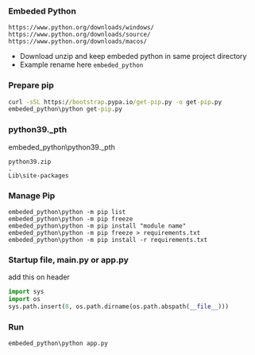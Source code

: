 ### Embeded Python
```
https://www.python.org/downloads/windows/
https://www.python.org/downloads/source/
https://www.python.org/downloads/macos/
```
- Download unzip and keep embeded python in same project directory
- Example rename here `embeded_python`
### Prepare pip 
```cmd
curl -sSL https://bootstrap.pypa.io/get-pip.py -o get-pip.py
embeded_python\python get-pip.py
```
### python39._pth
embeded_python\python39._pth
```
python39.zip
.
Lib\site-packages
```
### Manage Pip
```
embeded_python\python -m pip list
embeded_python\python -m pip freeze
embeded_python\python -m pip install "module name"
embeded_python\python -m pip freeze > requirements.txt
embeded_python\python -m pip install -r requirements.txt
```
### Startup file, main.py or app.py
add this on header
```py
import sys
import os
sys.path.insert(0, os.path.dirname(os.path.abspath(__file__)))
```
### Run
```
embeded_python\python app.py
```



